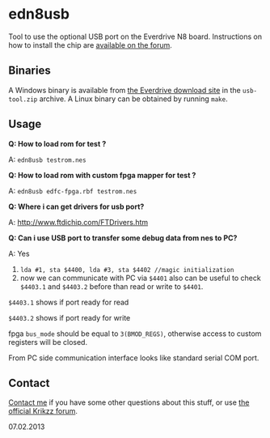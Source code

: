 # edn8usb

Tool to use the optional USB port on the Everdrive N8 board. Instructions on how
to install the chip are [available on the forum](https://krikzz.com/forum/index.php?topic=2003.0).

## Binaries

A Windows binary is available from [the Everdrive download site](https://krikzz.com/pub/support/everdrive-n8/original-series/development/)
in the `usb-tool.zip` archive. A Linux binary can be obtained by running `make`.

## Usage

**Q: How to load rom for test ?**

A: `edn8usb testrom.nes`

**Q: How to load rom with custom fpga mapper for test ?**

A: `edn8usb edfc-fpga.rbf testrom.nes`

**Q: Where i can get drivers for usb port?**

A: http://www.ftdichip.com/FTDrivers.htm

**Q: Can i use USB port to transfer some debug data from nes to PC?**

A: Yes

1. `lda #1, sta $4400, lda #3, sta $4402 //magic initialization`
2. now we can communicate with PC via `$4401`
also can be useful to check `$4403.1` and `$4403.2` before than read or write to `$4401`.

`$4403.1` shows if port ready for read

`$4403.2` shows if port ready for write

fpga `bus_mode` should be equal to `3(BMOD_REGS)`, otherwise access to custom registers will be closed.

From PC side communication interface looks like standard serial COM port.

## Contact

[Contact me](biokrik@gmail.com) if you have some other questions about this stuff,
or use [the official Krikzz forum](http://krikzz.com/forum/).

07.02.2013

